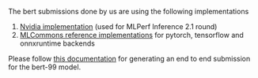 The bert submissions done by us are using the following implementations

1. [Nvidia implementation](https://github.com/mlcommons/ck/tree/master/cm-mlops/script/reproduce-mlperf-inference-nvidia) (used for MLPerf Inference 2.1 round)
2. [MLCommons reference implementations](https://github.com/mlcommons/ck/tree/master/cm-mlops/script/app-mlperf-inference-reference) for pytorch, tensorflow and onnxruntime backends

Please follow [this documentation](https://github.com/mlcommons/ck/blob/master/cm-mlops/challenge/optimize-mlperf-inference-v3.0-2023/docs/generate-bert-submission.md) for generating an end to end submission for the bert-99 model. 

